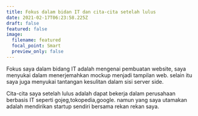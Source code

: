 ```yaml
---
title: Fokus dalam bidan IT dan cita-cita setelah lulus
date: 2021-02-17T06:23:58.225Z
draft: false
featured: false
image:
  filename: featured
  focal_point: Smart
  preview_only: false
---
```

Fokus saya dalam bidang IT adalah mengenai pembuatan website, saya menyukai dalam menerjemahkan mockup menjadi tampilan web. selain itu saya juga menyukai tantangan kesulitan dalam sisi server side. 

Cita-cita saya setelah lulus adalah dapat bekerja dalam perusahaan berbasis IT seperti gojeg,tokopedia,google. namun yang saya utamakan adalah mendirikan startup sendiri bersama rekan rekan saya.